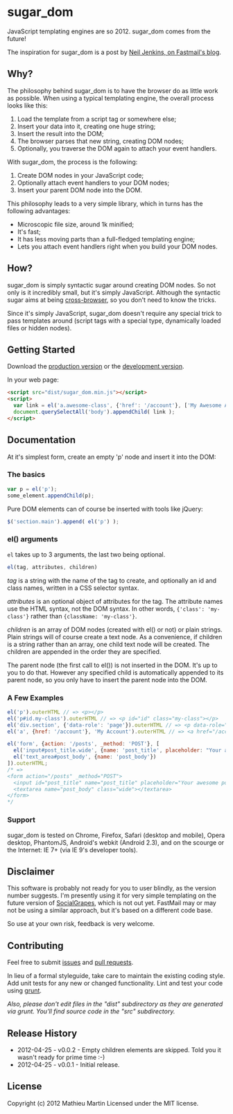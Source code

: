 # sugar_dom

JavaScript templating engines are so 2012. sugar_dom comes from the future!

The inspiration for sugar_dom is a post by [Neil Jenkins, on Fastmail's blog][sugared_dom].

[sugared_dom]: http://blog.fastmail.fm/2012/02/20/building-the-new-ajax-mail-ui-part-2-better-than-templates-building-highly-dynamic-web-pages/


## Why?

The philosophy behind sugar_dom is to have the browser do as little work as possible.
When using a typical templating engine, the overall process looks like this:

1. Load the template from a script tag or somewhere else;
1. Insert your data into it, creating one huge string;
1. Insert the result into the DOM;
1. The browser parses that new string, creating DOM nodes;
1. Optionally, you traverse the DOM again to attach your event handlers.

With sugar_dom, the process is the following:

1. Create DOM nodes in your JavaScript code;
1. Optionally attach event handlers to your DOM nodes;
1. Insert your parent DOM node into the DOM.

This philosophy leads to a very simple library, which in turns has the following advantages:

- Microscopic file size, around 1k minified;
- It's fast;
- It has less moving parts than a full-fledged templating engine;
- Lets you attach event handlers right when you build your DOM nodes.


## How?

sugar_dom is simply syntactic sugar around creating DOM nodes. So not only is it
incredibly small, but it's simply JavaScript. Although the syntactic sugar aims
at being [cross-browser](#browser_support), so you don't need to know the tricks.

Since it's simply JavaScript, sugar_dom doesn't require any special trick to
pass templates around (script tags with a special type, dynamically loaded files or hidden nodes).


## Getting Started
Download the [production version][min] or the [development version][max].

[min]: https://raw.github.com/webmat/sugar_dom/master/dist/sugar_dom.min.js
[max]: https://raw.github.com/webmat/sugar_dom/master/dist/sugar_dom.js

In your web page:

```html
<script src="dist/sugar_dom.min.js"></script>
<script>
  var link = el('a.awesome-class', {'href': '/account'}, ['My Awesome Account']);
  document.querySelectAll('body').appendChild( link );
</script>
```


## Documentation

At it's simplest form, create an empty 'p' node and insert it into the DOM:


### The basics

```javascript
var p = el('p');
some_element.appendChild(p);
```

Pure DOM elements can of course be inserted with tools like jQuery:

```javascript
$('section.main').append( el('p') );
```


### el() arguments

`el` takes up to 3 arguments, the last two being optional.

```javascript
el(tag, attributes, children)
```

*tag* is a string with the name of the tag to create, and optionally an id and
class names, written in a CSS selector syntax.

*attributes* is an optional object of attributes for the tag. The attribute
names use the HTML syntax, not the DOM syntax.
In other words, `{'class': 'my-class'}` rather than `{className: 'my-class'}`.

*children* is an array of DOM nodes (created with el() or not) or plain strings.
Plain strings will of course create a text node. As a convenience, if children is
a string rather than an array, one child text node will be created.
The children are appended in the order they are specified.

The parent node (the first call to el()) is not inserted in the DOM. It's up to
you to do that. However any specified child is automatically appended to its parent
node, so you only have to insert the parent node into the DOM.

<h3 id="examples">A Few Examples</h3>

```javascript
el('p').outerHTML // => <p></p>
el('p#id.my-class').outerHTML // => <p id="id" class="my-class"></p>
el('div.section', {'data-role': 'page'}).outerHTML // => <p data-role="page"></p>
el('a', {href: '/account'}, 'My Account').outerHTML // => <a href="/account">My Account</a>

el('form', {action: '/posts', _method: 'POST'}, [
  el('input#post_title.wide', {name: 'post_title', placeholder: "Your awesome post"}),
  el('text_area#post_body', {name: 'post_body'})
]).outerHTML;
/* =>
<form action="/posts" _method="POST">
  <input id="post_title" name="post_title" placeholder="Your awesome post" class="wide"></input>
  <textarea name="post_body" class="wide"></textarea>
</form>
*/
```


<h3 id="browser_support">Support</h3>

sugar_dom is tested on Chrome, Firefox, Safari (desktop and mobile),
Opera desktop, PhantomJS, Android's webkit (Android 2.3),
and on the scourge or the Internet: IE 7+ (via IE 9's developer tools).

## Disclaimer

This software is probably not ready for you to user blindly, as the version
number suggests. I'm presently using it for very simple templating on the
future version of [SocialGrapes][socialgrapes], which is not out yet. FastMail
may or may not be using a similar approach, but it's based on a different code
base.

[socialgrapes]: http://www.socialgrapes.com

So use at your own risk, feedback is very welcome.

## Contributing

Feel free to submit [issues][issues] and [pull requests][pull].

[issues]: https://github.com/webmat/sugar_dom/issues
[pull]: https://github.com/webmat/sugar_dom/pulls

In lieu of a formal styleguide, take care to maintain the existing coding style.
Add unit tests for any new or changed functionality.
Lint and test your code using [grunt][grunt].

[grunt]: https://github.com/cowboy/grunt

_Also, please don't edit files in the "dist" subdirectory as they are generated
via grunt. You'll find source code in the "src" subdirectory._

## Release History

- 2012-04-25 - v0.0.2 - Empty children elements are skipped. Told you it wasn't
                        ready for prime time :-)
- 2012-04-25 - v0.0.1 - Initial release.

## License
Copyright (c) 2012 Mathieu Martin
Licensed under the MIT license.
